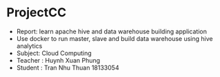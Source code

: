 # ProjectCC
- Report: learn apache hive and data warehouse building application
- Use docker to run master, slave and build data warehouse using hive analytics
- Subject: Cloud Computing
- Teacher : Huynh Xuan Phung 
- Student : Tran Nhu Thuan 18133054
